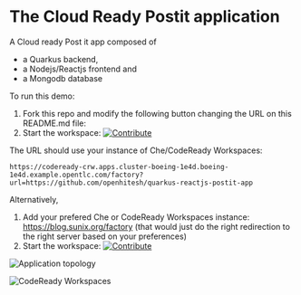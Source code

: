 # The Cloud Ready Postit application
A Cloud ready Post it app composed of
- a Quarkus backend,
- a Nodejs/Reactjs frontend and
- a Mongodb database


To run this demo:
1. Fork this repo and modify the following button changing the URL on this README.md file:
2. Start the workspace: [![Contribute](factory-contribute.svg)](https://codeready-crw.apps.cluster-boeing-1e4d.boeing-1e4d.example.opentlc.com/factory?url=https://github.com/openhitesh/quarkus-reactjs-postit-app)

The URL should use your instance of Che/CodeReady Workspaces:

```
https://codeready-crw.apps.cluster-boeing-1e4d.boeing-1e4d.example.opentlc.com/factory?url=https://github.com/openhitesh/quarkus-reactjs-postit-app
```

Alternatively,
1. Add your prefered Che or CodeReady Workspaces instance: https://blog.sunix.org/factory (that would just do the right redirection to the right server based on your preferences)
2. Start the workspace: [![Contribute](factory-contribute.svg)](https://codeready-crw.apps.cluster-boeing-1e4d.boeing-1e4d.example.opentlc.com/factory?url=https://github.com/openhitesh/quarkus-reactjs-postit-app)

![Application topology](topology.png "Application Topology")

![CodeReady Workspaces](codeready-workspaces-preview.png "CodeReady Workspaces")
